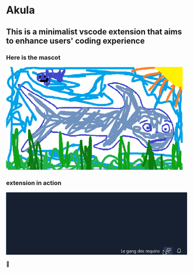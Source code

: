 # Akula
## This is a minimalist vscode extension that aims to enhance users' coding experience
### Here is the mascot
![Shark](./src/shark.png)
<br>

### extension in action
![How it works](./src/workingshark.gif)







🦈
